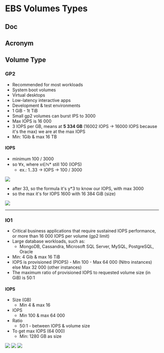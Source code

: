 # EBS Volumes Types

## Doc

## Acronym

## Volume Type

### GP2
* Recommended for most workloads
* System boot volumes
* Virtual desktops
* Low-latency interactive apps
* Development & test environments
* 1 GiB - 1t TiB
* Small gp2 volumes can burst IPS to 3000
* Max IOPS is 16 000
* 3 IOPS per GB, means at **5 334 GB** (16002 IOPS -> 16000 IOPS because it's the max) we are at the max IOPS
* Min: 1Gib & max 16 TB

#### IOPS
* minimum 100 / 3000
* so  ∀x, where x∈ℕ* still 100 (IOPS)
  * ex.: 1..33 -> IOPS -> 100 / 3000

[<img src="https://i.imgur.com/Amy17AR.png">](https://i.imgur.com/Amy17AR.png)

* after 33, so the formula it's y*3 to know our IOPS, with max 3000
* so the max it's for IOPS 1600 with 16 384 GiB (size)

[<img src="https://i.imgur.com/YP1AmOa.png">](https://i.imgur.com/YP1AmOa.png)

----------------

### IO1
* Critical business applications that require sustained IOPS performance, or more than 16 000 IOPS per volume (gp2 limit)
* Large database workloads, such as:
    * MongoDB, Cassandra, Microsoft SQL Server, MySQL, PostgreSQL, Oracle
* Min: 4 Gib & max 16 TiB
* IOPS is provisioned (PIOPS) - Min 100 - Max 64 000 (Nitro instances) else Max 32 000 (other instances)
* The maximum ratio of provisioned IOPS to requested volume size (in GiB) is 50:1

#### IOPS
* Size (GB)
    * Min 4  & max 16 
* IOPS
    * Min 100 & max 64 000
* Ratio
    * 50:1 - between IOPS & volume size
* To get max IOPS (64 000)
    * Min: 1280 GB as size


[<img src="https://i.imgur.com/znbCD94.png">](https://i.imgur.com/znbCD94.png)
[<img src="https://i.imgur.com/2VZ7vv6.png">](https://i.imgur.com/2VZ7vv6.png)
[<img src="https://i.imgur.com/6I2PLGn.png">](https://i.imgur.com/6I2PLGn.png)
